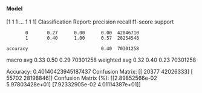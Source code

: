 #### Model
[1 1 1 ... 1 1 1]
Classification Report:
              precision    recall  f1-score   support

           0       0.27      0.00      0.00  42046710
           1       0.40      1.00      0.57  28254548

    accuracy                           0.40  70301258
   macro avg       0.33      0.50      0.29  70301258
weighted avg       0.32      0.40      0.23  70301258

Accuracy: 0.40140423945187437
Confusion Matrix:
[[   20377 42026333]
 [   55702 28198846]]
Confusion Matrix (%):
[[2.89852566e-02 5.97803428e+01]
 [7.92332905e-02 4.01114387e+01]]
